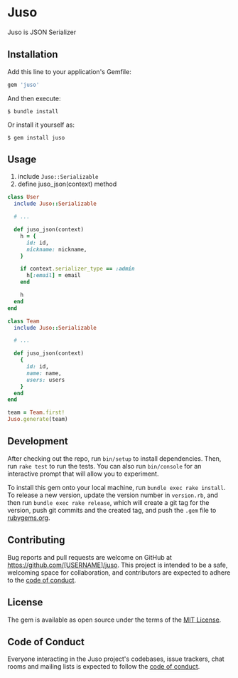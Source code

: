 # Juso

Juso is JSON Serializer

## Installation

Add this line to your application's Gemfile:

```ruby
gem 'juso'
```

And then execute:

    $ bundle install

Or install it yourself as:

    $ gem install juso

## Usage

1. include `Juso::Serializable`
2. define juso_json(context) method

```ruby
class User
  include Juso::Serializable

  # ...

  def juso_json(context)
    h = {
      id: id,
      nickname: nickname,
    }

    if context.serializer_type == :admin
      h[:email] = email
    end

    h
  end
end

class Team
  include Juso::Serializable

  # ...

  def juso_json(context)
    {
      id: id,
      name: name,
      users: users
    }
  end
end

team = Team.first!
Juso.generate(team)
```

## Development

After checking out the repo, run `bin/setup` to install dependencies. Then, run `rake test` to run the tests. You can also run `bin/console` for an interactive prompt that will allow you to experiment.

To install this gem onto your local machine, run `bundle exec rake install`. To release a new version, update the version number in `version.rb`, and then run `bundle exec rake release`, which will create a git tag for the version, push git commits and the created tag, and push the `.gem` file to [rubygems.org](https://rubygems.org).

## Contributing

Bug reports and pull requests are welcome on GitHub at https://github.com/[USERNAME]/juso. This project is intended to be a safe, welcoming space for collaboration, and contributors are expected to adhere to the [code of conduct](https://github.com/[USERNAME]/juso/blob/main/CODE_OF_CONDUCT.md).

## License

The gem is available as open source under the terms of the [MIT License](https://opensource.org/licenses/MIT).

## Code of Conduct

Everyone interacting in the Juso project's codebases, issue trackers, chat rooms and mailing lists is expected to follow the [code of conduct](https://github.com/[USERNAME]/juso/blob/main/CODE_OF_CONDUCT.md).
